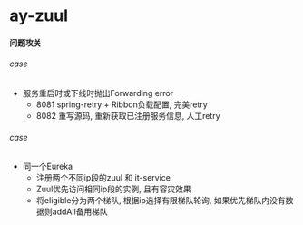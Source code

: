 # ay-zuul

#### 问题攻关

###### case
+ 服务重启时或下线时抛出Forwarding error
  + 8081 spring-retry + Ribbon负载配置, 完美retry
  + 8082 重写源码, 重新获取已注册服务信息, 人工retry

###### case
+ 同一个Eureka
  + 注册两个不同ip段的zuul 和 it-service
  + Zuul优先访问相同ip段的实例, 且有容灾效果
  + 将eligible分为两个梯队, 根据ip选择有限梯队轮询, 
    如果优先梯队内没有数据则addAll备用梯队